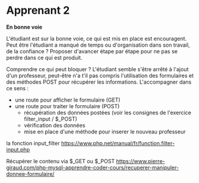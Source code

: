 # Apprenant 2
**En bonne voie**

L'étudiant est sur la bonne voie, ce qui est mis en place est encouragent.
Peut être l'étudiant a manqué de temps ou d'organisation dans son travail, de la confiance ?
Proposer d'avancer étape par étape pour ne pas se perdre dans ce qui est produit.

Comprendre ce qui peut bloquer ? L'étudiant semble s'être arrêté à l'ajout d'un professeur, peut-être n'a t'il pas
compris l'utilisation des formulaires et des méthodes POST pour récupérer les informations.
L'accompagner dans ce sens :
- une route pour afficher le formulaire (GET)
- une route pour traiter le formulaire (POST)
  - récupération des données postées (voir les consignes de l'exercice filter_input / $_POST)
  - vérification des données
  - mise en place d'une méthode pour inserer le nouveau professeur

la fonction input_filter https://www.php.net/manual/fr/function.filter-input.php

Récupérer le contenu via $_GET ou $_POST https://www.pierre-giraud.com/php-mysql-apprendre-coder-cours/recuperer-manipuler-donnee-formulaire/
